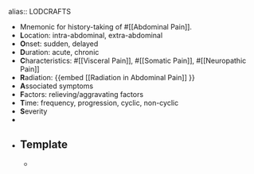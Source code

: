 alias:: LODCRAFTS

- Mnemonic for history-taking of #[[Abdominal Pain]].
- **L**ocation: intra-abdominal, extra-abdominal
- **O**nset: sudden, delayed
- **D**uration: acute, chronic
- **C**haracteristics: #[[Visceral Pain]], #[[Somatic Pain]], #[[Neuropathic Pain]]
- **R**adiation: {{embed [[Radiation in Abdominal Pain]] }}
- **A**ssociated symptoms
- **F**actors: relieving/aggravating factors
- **T**ime: frequency, progression, cyclic, non-cyclic
- **S**everity
-
- ## Template
	-